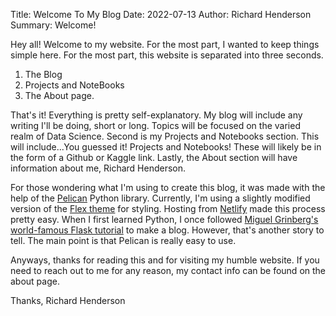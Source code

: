 Title: Welcome To My Blog
Date: 2022-07-13
Author: Richard Henderson
Summary: Welcome!


Hey all! Welcome to my website. For the most part, I wanted to keep things simple here. For the most part, this website is separated into three seconds.

1. The Blog
2. Projects and NoteBooks
3. The About page.

That's it! Everything is pretty self-explanatory. My blog will include any writing I'll be doing, short or long. Topics will be focused on the varied realm of Data Science. Second is my Projects and Notebooks section. This will include...You guessed it! Projects and Notebooks! These will likely be in the form of a Github or Kaggle link. Lastly, the About section will have information about me, Richard Henderson.

For those wondering what I'm using to create this blog, it was made with the help of the [Pelican](https://getpelican.com/) Python library. Currently, I'm using a slightly modified version of the [Flex theme](https://github.com/alexandrevicenzi/Flex) for styling. Hosting from [Netlify](https://www.netlify.com/) made this process pretty easy. When I first learned Python, I once followed [Miguel Grinberg's world-famous Flask tutorial](https://blog.miguelgrinberg.com/post/the-flask-mega-tutorial-part-i-hello-world) to make a blog. However, that's another story to tell. The main point is that Pelican is really easy to use.

Anyways, thanks for reading this and for visiting my humble website. If you need to reach out to me for any reason, my contact info can be found on the about page.

Thanks,
Richard Henderson
